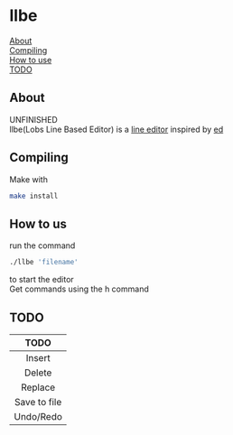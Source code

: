 # llbe
[About](##About) \
[Compiling](##Compiling) \
[How to use](#how-to-us) \
[TODO](#TOD)
## About
UNFINISHED \
llbe(Lobs Line Based Editor) is a [line editor](https://en.wikipedia.org/wiki/Line_editor) inspired by [ed](https://en.wikipedia.org/wiki/Ed_(software)) 

## Compiling
Make with 
```sh
make install
```

## How to us 
run the command 
```sh
./llbe 'filename'
```
to start the editor \
Get commands using the h command 

## TODO
| TODO |
| :---: |
| Insert |
| Delete |
| Replace |
| Save to file |
| Undo/Redo |
